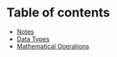 # Table of contents

* [Notes](README.md)
* [Data Types](data-types.md)
* [Mathematical Operations](mathematical-operations.md)

